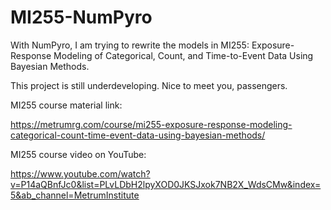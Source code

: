 # MI255-NumPyro

With NumPyro, I am trying to rewrite the models in MI255: Exposure-Response Modeling of Categorical, Count, and Time-to-Event Data Using Bayesian Methods.

This project is still underdeveloping. Nice to meet you, passengers.

MI255 course material link:

https://metrumrg.com/course/mi255-exposure-response-modeling-categorical-count-time-event-data-using-bayesian-methods/

MI255 course video on YouTube:

https://www.youtube.com/watch?v=P14aQBnfJc0&list=PLvLDbH2lpyXOD0JKSJxok7NB2X_WdsCMw&index=5&ab_channel=MetrumInstitute
